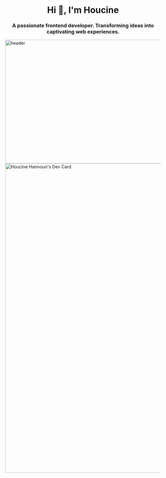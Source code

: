 <h1 align="center">Hi 👋, I'm Houcine</h1>
<h3 align="center">A passionate frontend developer. Transforming ideas into captivating web experiences.</h3>


<img align="center" src="https://user-images.githubusercontent.com/74038190/213910845-af37a709-8995-40d6-be59-724526e3c3d7.gif" alt="header" height="400" width="1000" />
<a href="https://app.daily.dev/houcine"><img align="center" src="https://api.daily.dev/devcards/v2/ZAC8346WtZy8LrzX3kk6B.png?type=wide&r=7zl" width="1000" alt="Houcine Hannoun's Dev Card"/></a>
